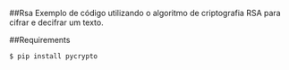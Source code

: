 ##Rsa
Exemplo de código utilizando o algoritmo de criptografia RSA para cifrar e decifrar um texto.

##Requirements
```sh
$ pip install pycrypto
```
